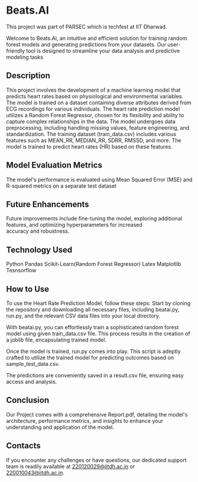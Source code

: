 # Beats.AI
This project was part of PARSEC which is techfest at IIT Dharwad.

Welcome to Beats.AI, an intuitive and efficient solution for training random forest models and generating predictions from your datasets. Our user-friendly tool is designed to streamline your data analysis and predictive modeling tasks

## Description

This project involves the development of a machine learning model that predicts heart rates based on physiological and environmental variables. The model is trained on a dataset containing diverse attributes derived from ECG recordings for various individuals.
The heart rate prediction model utilizes a Random Forest Regressor, chosen for its flexibility and ability to capture complex relationships in the data. The model undergoes data preprocessing, including handling missing values, feature engineering, and standardization.
The training dataset (train_data.csv) includes various features such as MEAN_RR, MEDIAN_RR, SDRR, RMSSD, and more. The model is trained to predict heart rates (HR) based on these features.

## Model Evaluation Metrics

The model's performance is evaluated using Mean Squared Error (MSE) and R-squared metrics on a separate test dataset

## Future Enhancements

Future improvements include fine-tuning the model, exploring additional features, and optimizing hyperparameters for increased accuracy and robustness.

## Technology Used

Python
Pandas
Scikit-Learn(Random Forest Regressor)
Latex
Matplotlib
Tesnsorflow

## How to Use

To use the Heart Rate Prediction Model, follow these steps:
Start by cloning the repository and downloading all necessary files, including beatai.py, run.py, and the relevant CSV data files into your local directory.

With beatai.py, you can effortlessly train a sophisticated random forest model using given train_data.csv file. This process results in the creation of a joblib file, encapsulating trained model.

Once the model is trained, run.py comes into play. This script is adeptly crafted to utilize the trained model for predicting outcomes based on sample_test_data.csv.

The predictions are conveniently saved in a result.csv file, ensuring easy access and analysis. 

## Conclusion

Our Project comes with a comprehensive Report.pdf, detailing the model's architecture, performance metrics, and insights to enhance your understanding and application of the model. 

## Contacts

If you encounter any challenges or have questions, our dedicated support team is readily available at 220120029@iitdh.ac.in or 220010043@iitdh.ac.in.




